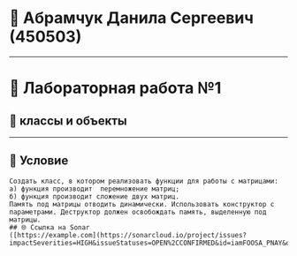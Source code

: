 # 👤 Абрамчук Данила Сергеевич (450503) 

---

# 🧪 Лабораторная работа №1

## 🎯 классы и объекты 

---

## 📝 Условие
```text
Создать класс, в котором реализовать функции для работы с матрицами:
а) функция производит  перемножение матриц;
б) функция производит сложение двух матриц.
Память под матрицы отводить динамически. Использовать конструктор с параметрами. Деструктор должен освобождать память, выделенную под матрицы.
## 🌐 Ссылка на Sonar
([https://example.com](https://sonarcloud.io/project/issues?impactSeverities=HIGH&issueStatuses=OPEN%2CCONFIRMED&id=iamFOOSA_PNAY&open=AZlejTQlS2hnDgcu4_37))
